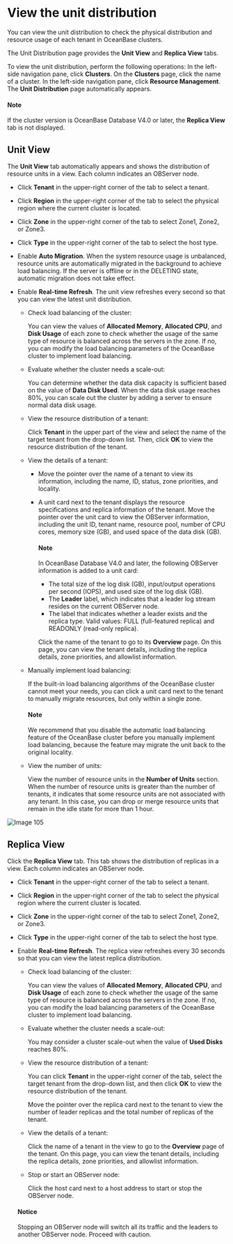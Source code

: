 # View the unit distribution

You can view the unit distribution to check the physical distribution and resource usage of each tenant in OceanBase clusters.

The Unit Distribution page provides the **Unit View** and **Replica View** tabs.

To view the unit distribution, perform the following operations: In the left-side navigation pane, click **Clusters**. On the **Clusters** page, click the name of a cluster. In the left-side navigation pane, click **Resource Management**. The **Unit Distribution** page automatically appears.

<main id="notice" type='explain'>
   <h4>Note</h4>
   <p>If the cluster version is OceanBase Database V4.0 or later, the <strong>Replica View</strong> tab is not displayed. </p>
  </main>

## Unit View

The **Unit View** tab automatically appears and shows the distribution of resource units in a view. Each column indicates an OBServer node.

* Click **Tenant** in the upper-right corner of the tab to select a tenant.

* Click **Region** in the upper-right corner of the tab to select the physical region where the current cluster is located.

* Click **Zone** in the upper-right corner of the tab to select Zone1, Zone2, or Zone3.

* Click **Type** in the upper-right corner of the tab to select the host type.

* Enable **Auto Migration**. When the system resource usage is unbalanced, resource units are automatically migrated in the background to achieve load balancing. If the server is offline or in the DELETING state, automatic migration does not take effect.

* Enable **Real-time Refresh**. The unit view refreshes every second so that you can view the latest unit distribution.

  * Check load balancing of the cluster:

      You can view the values of **Allocated Memory**, **Allocated CPU**, and **Disk Usage** of each zone to check whether the usage of the same type of resource is balanced across the servers in the zone. If no, you can modify the load balancing parameters of the OceanBase cluster to implement load balancing.

  * Evaluate whether the cluster needs a scale-out:

      You can determine whether the data disk capacity is sufficient based on the value of **Data Disk Used**. When the data disk usage reaches 80%, you can scale out the cluster by adding a server to ensure normal data disk usage.

  * View the resource distribution of a tenant:

      Click **Tenant** in the upper part of the view and select the name of the target tenant from the drop-down list. Then, click **OK** to view the resource distribution of the tenant.

  * View the details of a tenant:

    * Move the pointer over the name of a tenant to view its information, including the name, ID, status, zone priorities, and locality.
    * A unit card next to the tenant displays the resource specifications and replica information of the tenant. Move the pointer over the unit card to view the OBServer information, including the unit ID, tenant name, resource pool, number of CPU cores, memory size (GB), and used space of the data disk (GB).

         <main id="notice" type='explain'>
         <h4>Note</h4>
         <p>In OceanBase Database V4.0 and later, the following OBServer information is added to a unit card:<ul><li>The total size of the log disk (GB), input/output operations per second (IOPS), and used size of the log disk (GB). </li><li>The <b>Leader</b> label, which indicates that a leader log stream resides on the current OBServer node. </li><li>The label that indicates whether a leader exists and the replica type. Valid values: FULL (full-featured replica) and READONLY (read-only replica). </li></ul></p>
         </main>

      Click the name of the tenant to go to its **Overview** page. On this page, you can view the tenant details, including the replica details, zone priorities, and allowlist information.

  * Manually implement load balancing:

      If the built-in load balancing algorithms of the OceanBase cluster cannot meet your needs, you can click a unit card next to the tenant to manually migrate resources, but only within a single zone.

      <main id="notice" type='explain'>
      <h4>Note</h4>
      <p>We recommend that you disable the automatic load balancing feature of the OceanBase cluster before you manually implement load balancing, because the feature may migrate the unit back to the original locality. </p>
      </main>

  * View the number of units:

      View the number of resource units in the **Number of Units** section. When the number of resource units is greater than the number of tenants, it indicates that some resource units are not associated with any tenant. In this case, you can drop or merge resource units that remain in the idle state for more than 1 hour.

![Image 105](https://obbusiness-private.oss-cn-shanghai.aliyuncs.com/doc/img/ocp/420/420-en/%E6%9F%A5%E7%9C%8Bunit%E6%95%B0%E9%87%8F.png)

## Replica View

Click the **Replica View** tab. This tab shows the distribution of replicas in a view. Each column indicates an OBServer node.

* Click **Tenant** in the upper-right corner of the tab to select a tenant.

* Click **Region** in the upper-right corner of the tab to select the physical region where the current cluster is located.

* Click **Zone** in the upper-right corner of the tab to select Zone1, Zone2, or Zone3.

* Click **Type** in the upper-right corner of the tab to select the host type.

* Enable **Real-time Refresh**. The replica view refreshes every 30 seconds so that you can view the latest replica distribution.

  * Check load balancing of the cluster:

      You can view the values of **Allocated Memory**, **Allocated CPU**, and **Disk Usage** of each zone to check whether the usage of the same type of resource is balanced across the servers in the zone. If no, you can modify the load balancing parameters of the OceanBase cluster to implement load balancing.

  * Evaluate whether the cluster needs a scale-out:

      You may consider a cluster scale-out when the value of **Used Disks** reaches 80%.

  * View the resource distribution of a tenant:

      You can click **Tenant** in the upper-right corner of the tab, select the target tenant from the drop-down list, and then click **OK** to view the resource distribution of the tenant.

      Move the pointer over the replica card next to the tenant to view the number of leader replicas and the total number of replicas of the tenant.

  * View the details of a tenant:

      Click the name of a tenant in the view to go to the **Overview** page of the tenant. On this page, you can view the tenant details, including the replica details, zone priorities, and allowlist information.

  * Stop or start an OBServer node:

      Click the host card next to a host address to start or stop the OBServer node.

   <main id="notice" type='notice'>
   <h4>Notice</h4>
   <p>Stopping an OBServer node will switch all its traffic and the leaders to another OBServer node. Proceed with caution. </p>
   </main>
